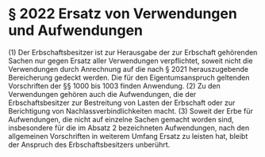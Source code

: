 # § 2022 Ersatz von Verwendungen und Aufwendungen
(1) Der Erbschaftsbesitzer ist zur Herausgabe der zur Erbschaft gehörenden Sachen nur gegen Ersatz aller Verwendungen verpflichtet, soweit nicht die Verwendungen durch Anrechnung auf die nach § 2021 herauszugebende Bereicherung gedeckt werden. Die für den Eigentumsanspruch geltenden Vorschriften der §§ 1000 bis 1003 finden Anwendung.
(2) Zu den Verwendungen gehören auch die Aufwendungen, die der Erbschaftsbesitzer zur Bestreitung von Lasten der Erbschaft oder zur Berichtigung von Nachlassverbindlichkeiten macht.
(3) Soweit der Erbe für Aufwendungen, die nicht auf einzelne Sachen gemacht worden sind, insbesondere für die im Absatz 2 bezeichneten Aufwendungen, nach den allgemeinen Vorschriften in weiterem Umfang Ersatz zu leisten hat, bleibt der Anspruch des Erbschaftsbesitzers unberührt.